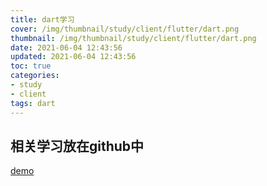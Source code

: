 ```yaml
---
title: dart学习
cover: /img/thumbnail/study/client/flutter/dart.png
thumbnail: /img/thumbnail/study/client/flutter/dart.png
date: 2021-06-04 12:43:56
updated: 2021-06-04 12:43:56
toc: true
categories: 
- study
- client
tags: dart
---
```

## 相关学习放在github中
[demo](https://github.com/qianduanzhou/dart-study)